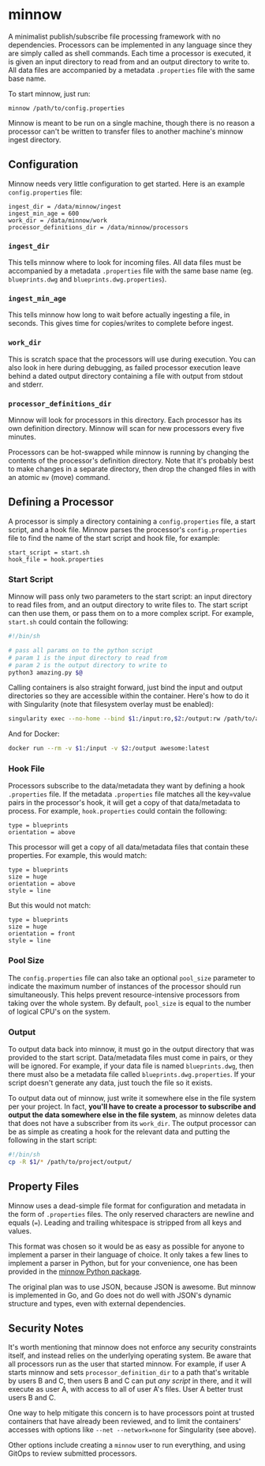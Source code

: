 # minnow

A minimalist publish/subscribe file processing framework with no dependencies.  Processors can be implemented in any language since they are simply called as shell commands.  Each time a processor is executed, it is given an input directory to read from and an output directory to write to.  All data files are accompanied by a metadata `.properties` file with the same base name.

To start minnow, just run:

`minnow /path/to/config.properties`

Minnow is meant to be run on a single machine, though there is no reason a processor can't be written to transfer files to another machine's minnow ingest directory.

## Configuration
Minnow needs very little configuration to get started.  Here is an example `config.properties` file:

```
ingest_dir = /data/minnow/ingest
ingest_min_age = 600
work_dir = /data/minnow/work
processor_definitions_dir = /data/minnow/processors
```

### `ingest_dir`
This tells minnow where to look for incoming files.  All data files must be accompanied by a metadata `.properties` file with the same base name (eg. `blueprints.dwg` and `blueprints.dwg.properties`).

### `ingest_min_age`
This tells minnow how long to wait before actually ingesting a file, in seconds.  This gives time for copies/writes to complete before ingest.

### `work_dir`
This is scratch space that the processors will use during execution.  You can also look in here during debugging, as failed processor execution leave behind a dated output directory containing a file with output from stdout and stderr.

### `processor_definitions_dir`
Minnow will look for processors in this directory.  Each processor has its own definition directory.  Minnow will scan for new processors every five minutes.

Processors can be hot-swapped while minnow is running by changing the contents of the processor's definition directory.  Note that it's probably best to make changes in a separate directory, then drop the changed files in with an atomic `mv` (move) command.

## Defining a Processor
A processor is simply a directory containing a `config.properties` file, a start script, and a hook file.  Minnow parses the processor's `config.properties` file to find the name of the start script and hook file, for example:

```
start_script = start.sh
hook_file = hook.properties
```

### Start Script
Minnow will pass only two parameters to the start script: an input directory to read files from, and an output directory to write files to.  The start script can then use them, or pass them on to a more complex script.  For example, `start.sh` could contain the following:

```sh
#!/bin/sh

# pass all params on to the python script
# param 1 is the input directory to read from
# param 2 is the output directory to write to
python3 amazing.py $@
```

Calling containers is also straight forward, just bind the input and output directories so they are accessible within the container.  Here's how to do it with Singularity (note that filesystem overlay must be enabled):

```sh
singularity exec --no-home --bind $1:/input:ro,$2:/output:rw /path/to/awesome.sif
```

And for Docker:

```sh
docker run --rm -v $1:/input -v $2:/output awesome:latest
```

### Hook File
Processors subscribe to the data/metadata they want by defining a hook `.properties` file.  If the metadata `.properties` file matches all the key=value pairs in the processor's hook, it will get a copy of that data/metadata to process.  For example, `hook.properties` could contain the following:

```
type = blueprints
orientation = above
```

This processor will get a copy of all data/metadata files that contain these properties.  For example, this would match:

```
type = blueprints
size = huge
orientation = above
style = line
```

But this would not match:

```
type = blueprints
size = huge
orientation = front
style = line
```

### Pool Size
The `config.properties` file can also take an optional `pool_size` parameter to indicate the maximum number of instances of the processor should run simultaneously.  This helps prevent resource-intensive processors from taking over the whole system.  By default, `pool_size` is equal to the number of logical CPU's on the system.

### Output
To output data back into minnow, it must go in the output directory that was provided to the start script.  Data/metadata files must come in pairs, or they will be ignored.  For example, if your data file is named `blueprints.dwg`, then there must also be a metadata file called `blueprints.dwg.properties`.  If your script doesn't generate any data, just touch the file so it exists.

To output data out of minnow, just write it somewhere else in the file system per your project.  In fact, **you'll have to create a processor to subscribe and output the data somewhere else in the file system**, as minnow deletes data that does not have a subscriber from its `work_dir`.  The output processor can be as simple as creating a hook for the relevant data and putting the following in the start script:

```sh
#!/bin/sh
cp -R $1/* /path/to/project/output/
```

## Property Files
Minnow uses a dead-simple file format for configuration and metadata in the form of `.properties` files.  The only reserved characters are newline and equals (`=`).  Leading and trailing whitespace is stripped from all keys and values.

This format was chosen so it would be as easy as possible for anyone to implement a parser in their language of choice.  It only takes a few lines to implement a parser in Python, but for your convenience, one has been provided in the [minnow Python package](https://pypi.org/project/minnow/).

The original plan was to use JSON, because JSON is awesome.  But minnow is implemented in Go, and Go does not do well with JSON's dynamic structure and types, even with external dependencies.

## Security Notes
It's worth mentioning that minnow does not enforce any security constraints itself, and instead relies on the underlying operating system.  Be aware that all processors run as the user that started minnow.  For example, if user A starts minnow and sets `processor_definition_dir` to a path that's writable by users B and C, then users B and C can put *any script* in there, and it will execute as user A, with access to all of user A's files.  User A better trust users B and C.

One way to help mitigate this concern is to have processors point at trusted containers that have already been reviewed, and to limit the containers' accesses with options like `--net --network=none` for Singularity (see above).

Other options include creating a `minnow` user to run everything, and using GitOps to review submitted processors.
